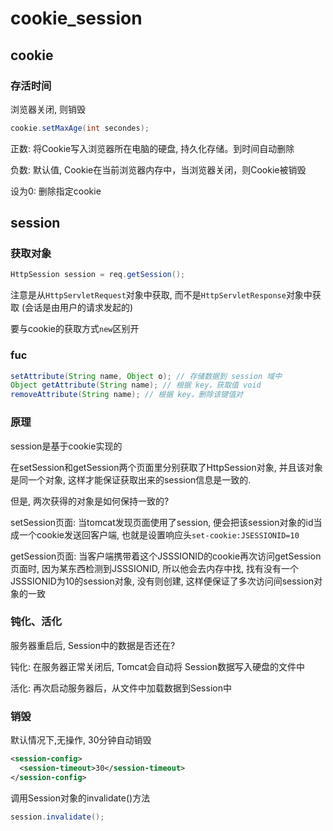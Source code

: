 # cookie_session

## cookie

### 存活时间

浏览器关闭, 则销毁

```java
cookie.setMaxAge(int secondes);
```

正数: 将Cookie写入浏览器所在电脑的硬盘, 持久化存储。到时间自动删除

负数: 默认值, Cookie在当前浏览器内存中，当浏览器关闭，则Cookie被销毁

设为0: 删除指定cookie

## session

### 获取对象

```java
HttpSession session = req.getSession();
```

注意是从`HttpServletRequest`对象中获取, 而不是`HttpServletResponse`对象中获取 (会话是由用户的请求发起的)

要与cookie的获取方式`new`区别开

### fuc

```java
setAttribute(String name, Object o); // 存储数据到 session 域中 
Object getAttribute(String name); // 根据 key，获取值 void 
removeAttribute(String name); // 根据 key，删除该键值对
```

### 原理

session是基于cookie实现的

在setSession和getSession两个页面里分别获取了HttpSession对象, 并且该对象是同一个对象, 这样才能保证获取出来的session信息是一致的.

但是, 两次获得的对象是如何保持一致的?

setSession页面: 当tomcat发现页面使用了session, 便会把该session对象的id当成一个cookie发送回客户端, 也就是设置响应头`set-cookie:JSESSIONID=10`

getSession页面: 当客户端携带着这个JSSSIONID的cookie再次访问getSession页面时, 因为某东西检测到JSSSIONID, 所以他会去内存中找, 找有没有一个JSSSIONID为10的session对象, 没有则创建, 这样便保证了多次访问间session对象的一致

### 钝化、活化

服务器重启后, Session中的数据是否还在?

钝化: 在服务器正常关闭后, Tomcat会自动将 Session数据写入硬盘的文件中

活化: 再次启动服务器后，从文件中加载数据到Session中

### 销毁

默认情况下,无操作, 30分钟自动销毁

```xml
<session-config>
  <session-timeout>30</session-timeout>
</session-config>
```

调用Session对象的invalidate()方法

```java
session.invalidate();
```
